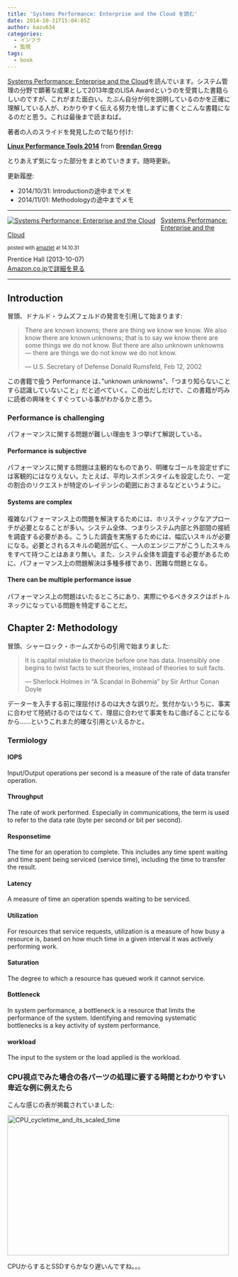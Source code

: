 ```yaml
---
title: 'Systems Performance: Enterprise and the Cloud を読む'
date: 2014-10-31T15:04:05Z
author: kazu634
categories:
  - インフラ
  - 監視
tags:
  - book
---
```

<a href="http://www.amazon.co.jp/Systems-Performance-Enterprise-Brendan-Gregg-ebook/dp/B00FLYU9T2/ref=sr_1_6?s=english-books&ie=UTF8&qid=1414762573&sr=1-6&keywords=system+performance" onclick="__gaTracker('send', 'event', 'outbound-article', 'http://www.amazon.co.jp/Systems-Performance-Enterprise-Brendan-Gregg-ebook/dp/B00FLYU9T2/ref=sr_1_6?s=english-books&ie=UTF8&qid=1414762573&sr=1-6&keywords=system+performance', 'Systems Performance: Enterprise and the Cloud');">Systems Performance: Enterprise and the Cloud</a>を読んでいます。システム管理の分野で顕著な成果として2013年度のLISA Awardというのを受賞した書籍らしいのですが、これがまた面白い。たぶん自分が何を説明しているのかを正確に理解している人が、わかりやすく伝える努力を惜しまずに書くとこんな書籍になるのだと思う。これは最後まで読まねば。

著者の人のスライドを発見したので貼り付け:



<div style="margin-bottom: 5px;">
<strong> <a title="Linux Performance Tools 2014" href="//www.slideshare.net/brendangregg/linux-performance-tools-2014" target="_blank">Linux Performance Tools 2014</a> </strong> from <strong><a href="//www.slideshare.net/brendangregg" target="_blank">Brendan Gregg</a></strong>
</div>

とりあえず気になった部分をまとめていきます。随時更新。

更新履歴:

  * 2014/10/31: Introductionの途中までメモ
  * 2014/11/01: Methodologyの途中までメモ

* * *

<div class="amazlet-box" style="margin-bottom: 0px;">
<div class="amazlet-image" style="float: left; margin: 0px 12px 1px 0px;">
<a href="https://www.amazon.co.jp/exec/obidos/ASIN/B00FLYU9T2/simsnes-22/ref=nosim/" onclick="__gaTracker('send', 'event', 'outbound-article', 'https://www.amazon.co.jp/exec/obidos/ASIN/B00FLYU9T2/simsnes-22/ref=nosim/', '');" target="_blank" name="amazletlink"><img style="border: none;" src="https://images-na.ssl-images-amazon.com/images/I/61d0BC4HCnL._SL160_.jpg" alt="Systems Performance: Enterprise and the Cloud" /></a>
</div>

<div class="amazlet-info" style="line-height: 120%; margin-bottom: 10px;">
<div class="amazlet-name" style="margin-bottom: 10px; line-height: 120%;">
<p>
<a href="https://www.amazon.co.jp/exec/obidos/ASIN/B00FLYU9T2/simsnes-22/ref=nosim/" onclick="__gaTracker('send', 'event', 'outbound-article', 'https://www.amazon.co.jp/exec/obidos/ASIN/B00FLYU9T2/simsnes-22/ref=nosim/', 'Systems Performance: Enterprise and the Cloud');" target="_blank" name="amazletlink">Systems Performance: Enterprise and the Cloud</a>
</p>

<div class="amazlet-powered-date" style="font-size: 80%; margin-top: 5px; line-height: 120%;">
        posted with <a href="http://www.amazlet.com/" onclick="__gaTracker('send', 'event', 'outbound-article', 'http://www.amazlet.com/', 'amazlet');" title="amazlet"  target="_blank">amazlet</a> at 14.10.31
</div>
</div>

<div class="amazlet-detail">
      Prentice Hall (2013-10-07)
</div>

<div class="amazlet-sub-info" style="float: left;">
<div class="amazlet-link" style="margin-top: 5px;">
<a href="https://www.amazon.co.jp/exec/obidos/ASIN/B00FLYU9T2/simsnes-22/ref=nosim/" onclick="__gaTracker('send', 'event', 'outbound-article', 'https://www.amazon.co.jp/exec/obidos/ASIN/B00FLYU9T2/simsnes-22/ref=nosim/', 'Amazon.co.jpで詳細を見る');" target="_blank" name="amazletlink">Amazon.co.jpで詳細を見る</a>
</div>
</div>
</div>

<div class="amazlet-footer" style="clear: left;">
</div>
</div>

<!--more-->

* * *

## Introduction

冒頭、ドナルド・ラムズフェルドの発言を引用して始まります:

> There are known knowns; there are thing we know we know. We also know there are known unknowns; that is to say we know there are some things we do not know. But there are also unknown unknowns &#8212; there are things we do not know we do not know.
>
> &#8212; U.S. Secretary of Defense Donald Rumsfeld, Feb 12, 2002

この書籍で扱う Performance は、&#8221;unknown unknowns&#8221;、「つまり知らないことすら認識していないこと」だと述べていく。この出だしだけで、この書籍が巧みに読者の興味をくすぐっている事がわかるかと思う。

### Performance is challenging

パフォーマンスに関する問題が難しい理由を３つ挙げて解説している。

#### Performance is subjective

パフォーマンスに関する問題は主観的なものであり、明確なゴールを設定せずには客観的にはなりえない。たとえば、平均レスポンスタイムを設定したり、一定の割合のリクエストが特定のレイテンシの範囲におさまるなどというように。

#### Systems are complex

複雑なパフォーマンス上の問題を解決するためには、ホリスティックなアプローチが必要となることが多い。システム全体、つまりシステム内部と外部間の接続を調査する必要がある。こうした調査を実施するためには、幅広いスキルが必要になる。必要とされるスキルの範囲が広く、一人のエンジニアがこうしたスキルをすべて持つことはあまり無い。また、システム全体を調査する必要があるために、パフォーマンス上の問題解決は多種多様であり、困難な問題となる。

#### There can be multiple performance issue

パフォーマンス上の問題はいたるところにあり、実際にやるべきタスクはボトルネックになっている問題を特定することだ。

## Chapter 2: Methodology

冒頭、シャーロック・ホームズからの引用で始まりました:

> It is capital mistake to theorize before one has data. Insensibly one begins to twist facts to suit theories, instead of theories to suit facts.
>
> &#8212; Sherlock Holmes in &#8220;A Scandal in Bohemia&#8221; by Sir Arthur Conan Doyle

データーを入手する前に理屈付けるのは大きな誤りだ。気付かないうちに、事実に合わせて陸続けるのではなくて、理屈に合わせて事実をねじ曲げることになるから……というこれまた的確な引用といえるかと。

### Termiology

#### IOPS

Input/Output operations per second is a measure of the rate of data transfer operation.

#### Throughput

The rate of work performed. Especially in communications, the term is used to refer to the data rate (byte per second or bit per second).

#### Responsetime

The time for an operation to complete. This includes any time spent waiting and time spent being serviced (service time), including the time to transfer the result.

#### Latency

A measure of time an operation spends waiting to be serviced.

#### Utilization

For resources that service requests, utilization is a measure of how busy a resource is, based on how much time in a given interval it was actively performing work.

#### Saturation

The degree to which a resource has queued work it cannot service.

#### Bottleneck

In system performance, a bottleneck is a resource that limits the performance of the system. Identifying and removing systematic bottlenecks is a key activity of system performance.

#### workload

The input to the system or the load applied is the workload.

### CPU視点でみた場合の各パーツの処理に要する時間とわかりやすい卑近な例に例えたら

こんな感じの表が掲載されていました:

<a href="https://www.flickr.com/photos/42332031@N02/15680611275" onclick="__gaTracker('send', 'event', 'outbound-article', 'https://www.flickr.com/photos/42332031@N02/15680611275', '');" title="CPU_cycletime_and_its_scaled_time by Kazuhiro MUSASHI, on Flickr"><img class="aligncenter" src="https://farm4.staticflickr.com/3952/15680611275_e9971829fd.jpg" alt="CPU_cycletime_and_its_scaled_time" width="500" height="316" /></a>

CPUからするとSSDすらかなり遅いんですね。。。
